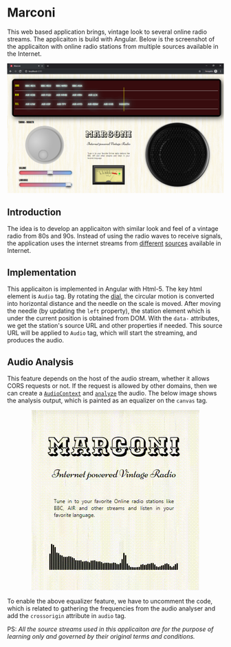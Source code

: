 # Marconi

This web based application brings, vintage look to several online radio streams. The applicaiton is build with Angular. Below is the screenshot of the applicaiton with online radio stations from multiple sources available in the Internet.

![Marconi](Docs/marconi.png)  

## Introduction

The idea is to develop an applicaiton with similar look and feel of a vintage radio from 80s and 90s. Instead of using the radio waves to receive signals, the application uses the internet streams from [different](https://gist.github.com/stengland/8705765) [sources](http://prasarbharati.gov.in/liveradio.php) available in Internet. 

## Implementation

This applicaiton is implemented in Angular with Html-5. The key html element is `Audio` tag. By rotating the [dial](https://www.cssscript.com/demo/dial-knob-jogdial/), the circular motion is converted into horizontal distance and the needle on the scale is moved. After moving the needle (by updating the `left` property), the station element which is under the current position is obtained from DOM. With the `data-` attributes, we get the station's source URL and other properties if needed. This source URL will be applied to `Audio` tag, which will start the streaming, and produces the audio.

## Audio Analysis

This feature depends on the host of the audio stream, whether it allows CORS requests or not. If the request is allowed by other domains, then we can create a [`AudioContext`](https://developer.mozilla.org/en-US/docs/Web/API/AudioContext) and [`analyze`](https://developer.mozilla.org/en-US/docs/Web/API/AnalyserNode) the audio. The below image shows the analysis output, which is painted as an equalizer on the `canvas` tag.

<div  style='text-align:center'>  <img src='Docs/Equalizer.gif'/> </div>

To enable the above equalizer feature, we have to uncomment the code, which is related to gathering the frequencies from the audio analyser and add the `crossorigin` attribute in `audio` tag.

PS: <i>All the source streams used in this applicaiton are for the purpose of learning only and governed by their original terms and conditions.</i>